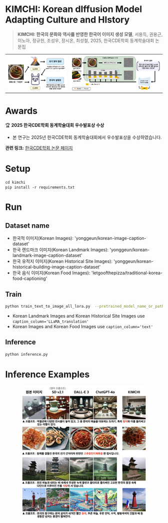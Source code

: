 # KIMCHI: Korean dIffusion Model Adapting Culture and HIstory
> **KIMCHI: 한국의 문화와 역사를 반영한 한국어 이미지 생성 모델**, 서용득, 권용근, 이노아, 정규헌, 조성우, 장시온, 최성철, 2025, 한국CDE학회 동계학술대회 논문집

<div align="center">
    <table width="100%">
        <tr>
            <td width="40%" align="center">
                <img width="100%" alt="preprocessing" src="figs/preprocessing.jpg">
            </td>
            <td width="60%" align="center">
                <img width="100%" alt="Framework" src="figs/main.jpg">
            </td>
        </tr>
    </table>
</div>

# Awards
🏆 **2025 한국CDE학회 동계학술대회 우수발표상 수상**
- 본 연구는 2025년 한국CDE학회 동계학술대회에서 우수발표상을 수상하였습니다.

**관련 링크:**
[한국CDE학회 논문 페이지](https://www.cde.or.kr/html/?pmode=BBBS0033900001&page=1&smode=view&seq=3968&searchValue=&schLimit=10&schCategory=&searchTitle=searchAll#:~:text=%C2%A0KIMCHI%3A%20%ED%95%9C%EA%B5%AD%EC%9D%98%20%EB%AC%B8%ED%99%94%EC%99%80%20%EC%97%AD%EC%82%AC%EB%A5%BC%20%EB%B0%98%EC%98%81%ED%95%9C%20%ED%95%9C%EA%B5%AD%EC%96%B4%20%EC%9D%B4%EB%AF%B8%EC%A7%80%20%EC%83%9D%EC%84%B1%20%EB%AA%A8%EB%8D%B8)

# Setup
```
cd kimchi
pip install -r requirements.txt
```

# Run
## Dataset name
- 한국적 이미지(Korean Images): 'yonggeun/korean-image-caption-dataset'
- 한국 랜드마크 이미지(Korean Landmark Images): 'yonggeun/korean-landmark-image-caption-dataset'
- 한국 유적지 이미지(Korean Historical Site Images): 'yonggeun/korean-historical-building-image-caption-dataset'
- 한국 음식 이미지(Korean Food Images): 'letgoofthepizza/traditional-korea-food-captioning'

## Train
```bash
python train_text_to_image_all_lora.py  --pretrained_model_name_or_path='stable-diffusion-v1-5/stable-diffusion-v1-5' --dataset_name='letgoofthepizza/traditional-korea-food-captioning' --caption_column='text'  --resolution=512 --random_flip  --train_batch_size=16  --num_train_epochs=3 --checkpointing_steps=500  --learning_rate=1e-04 --lr_scheduler='constant' --lr_warmup_steps=0  --seed=42  --output_dir='korean-food-dataset-2'  --validation_prompt='배추김치' --report_to='wandb'
```
- Korean Landmark Images and Korean Historical Site Images use `caption_column='LLaMA_translation'`
- Korean Images and Korean Food Images use `caption_column='text'`

## Inference
```bash
python inference.py
```

# Inference Examples
<div align="center">
    <img width="80%" alt="Inference Examples" src="figs/fig.jpg">
</div>